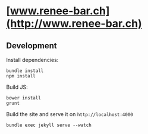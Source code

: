 [www.renee-bar.ch](http://www.renee-bar.ch)
================

Development
-----------

Install dependencies:
```
bundle install
npm install
```

Build JS:
```
bower install
grunt
```

Build the site and serve it on `http://localhost:4000`
```
bundle exec jekyll serve --watch
```
